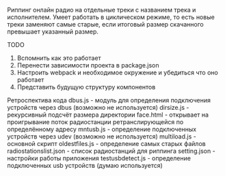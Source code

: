 Риппинг онлайн радио на отдельные треки с названием трека и исполнителем.
Умеет работать в циклическом режиме, то есть новые треки заменяют самые старые, если итоговый размер скачанного превышает указанный размер.


TODO

1. Вспомнить как это работает
2. Перенести зависимости проекта в package.json
3. Настроить webpack и необходимое окружение и убедиться что оно работает
4. Представить будущую структуру компонентов


Ретроспектива кода
dbus.js - модуль для определения подключения устройств через dbus (возможно не используется)
dirsize.js - рекурсивный подсчёт размера директории
face.html - открывает на проигрывание поток радиостанции ретранслирующейся по определённому адресу
mntusb.js - определение подключенных устройств через udev (возможно не используется)
multiload.js - основной скрипт
oldestfiles.js - определение самых старых файлов
radiostationslist.json - список радиостанций для риппинга
setting.json - настройки работы приложения
testusbdetect.js - определение подключенных usb устройств (думаю используется)
